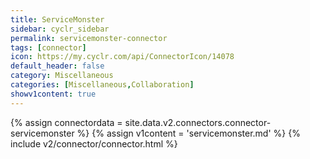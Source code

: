 ```yaml
---
title: ServiceMonster
sidebar: cyclr_sidebar
permalink: servicemonster-connector
tags: [connector]
icon: https://my.cyclr.com/api/ConnectorIcon/14078
default_header: false
category: Miscellaneous
categories: [Miscellaneous,Collaboration]
showv1content: true
---
```

{% assign connectordata = site.data.v2.connectors.connector-servicemonster %}
{% assign v1content = 'servicemonster.md' %}
{% include v2/connector/connector.html %}	